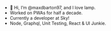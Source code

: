 - 👋 Hi, I’m @maxdbarton97, and I love lamp.
- Worked on PWAs for half a decade.
- Currently a developer at Sky!
- Node, Graphql, Unit Testing, React & UI Junkie.
